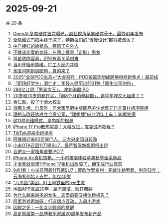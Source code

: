 # 2025-09-21

共 29 条

<!-- BEGIN 36KR -->
<!-- 最后更新时间 2025-09-21 14:12:29 +0800 -->
1. [OpenAI 多款硬件首次曝光，疯狂挖角苹果硬件骨干，最快明年发布](https://36kr.com/p/3474866912106884)
1. [全隐藏式门把手终于凉了，特斯拉们的“傲慢设计”都将被淘汰？](https://36kr.com/p/3473698328304002)
1. [中产捧红的始祖鸟，惹怒了户外人](https://36kr.com/p/3475039227746945)
1. [不敢谈恋爱的女孩，在网上批量「定制」男友](https://36kr.com/p/3473328852097669)
1. [骂翟欣欣容易，识别有毒关系很难](https://36kr.com/p/3473785582508419)
1. [当AI开始闹情绪，打工人反向共情](https://36kr.com/p/3474475535423623)
1. [淘宝闪购到店团购，真的来了](https://36kr.com/p/3474651191892615)
1. [2025“全球POD生态+”大会召开：POD按需定制成跨境电商新焦点丨最前线](https://36kr.com/p/3474838760086153)
1. [「职场好学生」消亡史：年轻人经历过的31种「原生公司创伤」](https://36kr.com/p/3473333553191304)
1. [290亿江阴「男装大王」， 冲刺港股IPO](https://36kr.com/p/3475803579472265)
1. [20岁和70岁的都在买，「前8个月销量翻倍」，这种车咋又火起来了？](https://36kr.com/p/3475749849471365)
1. [黄仁勋，投了个浙大校友](https://36kr.com/p/3475934730213767)
1. [诗画入境，启风雅：艺术家吴冠中版画品鉴沙龙暨元启实景样板间亮相](https://36kr.com/p/3474658882427267)
1. [理想与欣旺达成立合资公司，“理想牌”电池明年上车｜36氪独家](https://36kr.com/p/3474630528211335)
1. [这11种思维模式，是内耗的根源](https://36kr.com/p/3474309472557445)
1. [iPhone 17 Pro散热实测：大幅改进，库克诚不欺我？](https://36kr.com/p/3473693959854211)
1. [TikTok迎来命运拐点](https://36kr.com/p/3474510748686729)
1. [阿维塔迎来80后掌门人，三大央企暗自较劲](https://36kr.com/p/3474334869674625)
1. [小米OTA召回11万辆SU7，最严智驾新规即将出炉](https://36kr.com/p/3474466103236998)
1. [合肥又一家独角兽要IPO了](https://36kr.com/p/3474408032131719)
1. [iPhone Air真机惊艳，一小时极限体验苹果秋季全系新品](https://36kr.com/p/3473792245406080)
1. [才发售就崩溃?iPhone 17相机出故障了，翻车成行业常态](https://36kr.com/p/3473718537345408)
1. [9点1氪｜小米召回超11万辆SU7；翟欣欣案宣判：犯敲诈勒索罪，判刑12年；云海肴创始人去世，年仅40岁](https://36kr.com/p/3474345131940226)
1. [“八爪鱼”美团，盯上地铁里的5元生意](https://36kr.com/p/3473753707829890)
1. [地图APP混战20年：赢于简洁、败在臃肿](https://36kr.com/p/3473634554993281)
1. [为什么越来越多的女生，恋爱前要交换体检报告？](https://36kr.com/p/3473333258869126)
1. [阿里游戏再加码：打造熠点互动，入局小游戏](https://36kr.com/p/3473707515468423)
1. [囚鲸之死：一名女训鲸师的觉醒](https://36kr.com/p/3473328573536900)
1. [高定家居第一品牌我乐家居20周年发布新产品](https://36kr.com/p/3474319376537985)
<!-- END 36KR -->
